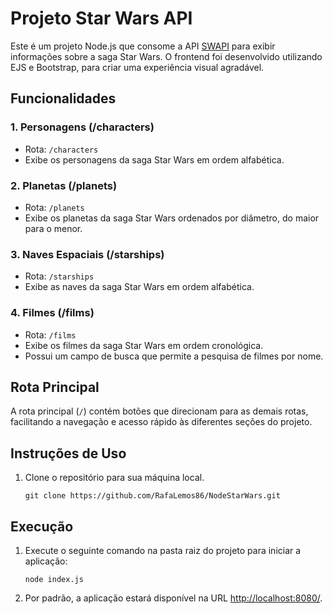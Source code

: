 # Projeto Star Wars API

Este é um projeto Node.js que consome a API [SWAPI](https://swapi.dev/) para exibir informações sobre a saga Star Wars. O frontend foi desenvolvido utilizando EJS e Bootstrap, para criar uma experiência visual agradável.

## Funcionalidades

### 1. Personagens (/characters)

- Rota: `/characters`
- Exibe os personagens da saga Star Wars em ordem alfabética.

### 2. Planetas (/planets)

- Rota: `/planets`
- Exibe os planetas da saga Star Wars ordenados por diâmetro, do maior para o menor.

### 3. Naves Espaciais (/starships)

- Rota: `/starships`
- Exibe as naves da saga Star Wars em ordem alfabética.

### 4. Filmes (/films)

- Rota: `/films`
- Exibe os filmes da saga Star Wars em ordem cronológica.
- Possui um campo de busca que permite a pesquisa de filmes por nome.

## Rota Principal

A rota principal (`/`) contém botões que direcionam para as demais rotas, facilitando a navegação e acesso rápido às diferentes seções do projeto.

## Instruções de Uso

1. Clone o repositório para sua máquina local.
   ``` 
   git clone https://github.com/RafaLemos86/NodeStarWars.git
    ```

## Execução

1. Execute o seguinte comando na pasta raiz do projeto para iniciar a aplicação:

    ```
    node index.js
    ```

2. Por padrão, a aplicação estará disponível na URL [http://localhost:8080/](http://localhost:8080/).
